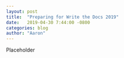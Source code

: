```yaml
---
layout: post
title:  "Preparing for Write the Docs 2019"
date:   2019-04-30 7:44:00 -0800
categories: blog
author: "Aaron"
---
```

Placeholder
